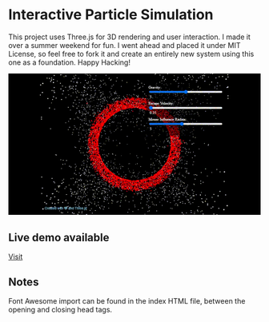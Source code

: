 # Interactive Particle Simulation
This project uses Three.js for 3D rendering and user interaction. I made it over a summer weekend for fun. I went ahead and placed it under MIT License, so feel free to fork it and create an entirely new system using this one as a foundation. Happy Hacking!

![Demo](interactive-particle-simulation/public/simulation_demo.gif)

## Live demo available
[Visit](https://particlesimulation.w3spaces.com/)

## Notes
Font Awesome import can be found in the index HTML file, between the opening and closing head tags.
